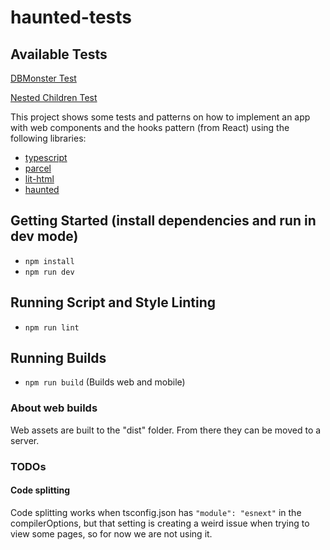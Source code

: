 # haunted-tests

## Available Tests

[DBMonster Test](https://pages.github.com/jpray/haunted-tests/dist/db-monster-test.html)

[Nested Children Test](https://pages.github.com/jpray/haunted-tests/dist/nested-children-test.html)


This project shows some tests and patterns on how to implement an app with web components and the hooks pattern (from React) using the following libraries:
- [typescript](https://www.typescriptlang.org/docs/home.html)
- [parcel](https://parceljs.org/getting_started.html)
- [lit-html](https://lit-html.polymer-project.org/guide/template-reference)
- [haunted](https://github.com/matthewp/haunted)

## Getting Started (install dependencies and run in dev mode)

- `npm install`
- `npm run dev`

## Running Script and Style Linting

- `npm run lint`

## Running Builds

- `npm run build` (Builds web and mobile)

### About web builds

Web assets are built to the "dist" folder.  From there they can be moved to a server.

### TODOs

#### Code splitting
Code splitting works when tsconfig.json has `"module": "esnext"` in the compilerOptions, but that setting is creating a weird issue when trying to view some pages, so for now we are not using it. 
